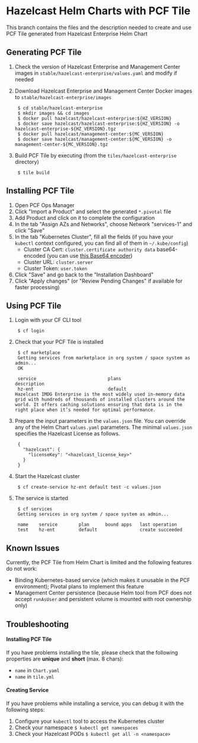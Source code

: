 # Hazelcast Helm Charts with PCF Tile

This branch contains the files and the description needed to create and use PCF Tile generated from Hazelcast Enterprise Helm Chart

## Generating PCF Tile

1. Check the version of Hazelcast Enterprise and Management Center images in `stable/hazelcast-enterprise/values.yaml` and modify if needed
2. Download Hazelcast Enterprise and Management Center Docker images to `stable/hazelcast-enterprise/images`

        $ cd stable/hazelcast-enterprise
        $ mkdir images && cd images
        $ docker pull hazelcast/hazelcast-enterprise:${HZ_VERSION}
        $ docker save hazelcast/hazelcast-enterprise:${HZ_VERSION} -o hazelcast-enterprise-${HZ_VERSION}.tgz
        $ docker pull hazelcast/management-center:${MC_VERSION}
        $ docker save hazelcast/management-center:${MC_VERSION} -o management-center-${MC_VERSION}.tgz

3. Build PCF Tile by executing (from the `tiles/hazelcast-enterprise` directory)

        $ tile build

## Installing PCF Tile

1. Open PCF Ops Manager
2. Click "Import a Product" and select the generated `*.pivotal` file
3. Add Product and click on it to complete the configuration
4. In the tab "Assign AZs and Networks", choose Network "services-1" and click "Save"
5. In the tab "Kubernetes Cluster", fill all the fields (if you have your `kubectl` context configured, you can find all of them in `~/.kube/config`)
   * Cluster CA Cert: `cluster.certificate authority data` base64-encoded (you can use [this Base64 encoder](https://www.base64decode.org/))
   * Cluster URL: `cluster.server`
   * Cluster Token: `user.token`
6. Click "Save" and go back to the "Installation Dashboard"
7. Click "Apply changes" (or "Review Pending Changes" if available for faster processing)

## Using PCF Tile

1. Login with your CF CLI tool

        $ cf login

2. Check that your PCF Tile is installed

        $ cf marketplace
		Getting services from marketplace in org system / space system as admin...
		OK

		service                           plans                     description
		hz-ent                            default                   Hazelcast IMDG Enterprise is the most widely used in-memory data grid with hundreds of thousands of installed clusters around the world. It offers caching solutions ensuring that data is in the right place when it’s needed for optimal performance.

3. Prepare the input parameters in the `values.json` file. You can override any of the Helm Chart `values.yaml` parameters. The minimal `values.json` specifies the Hazelcast License as follows.

        {
          "hazelcast": {
            "licenseKey": "<hazelcast_license_key>"
          }
        }

4. Start the Hazelcast cluster

        $ cf create-service hz-ent default test -c values.json

5. The service is started

        $ cf services
        Getting services in org system / space system as admin...

        name    service        plan      bound apps   last operation
        test    hz-ent         default                create succeeded

## Known Issues

Currently, the PCF Tile from Helm Chart is limited and the following features do not work:
 * Binding Kubernetes-based service (which makes it unusable in the PCF environment); Pivotal plans to implement this feature
 * Management Center persistence (because Helm tool from PCF does not accept `runAsUser` and persistent volume is mounted with root ownership only)

## Troubleshooting

#### Installing PCF Tile

If you have problems installing the tile, please check that the following properties are **unique** and **short** (max. 8 chars):
 * `name` in `Chart.yaml`
 * `name` in `tile.yml`

#### Creating Service

If you have problems while installing a service, you can debug it with the following steps:
1. Configure your `kubectl` tool to access the Kubernetes cluster
2. Check your namespace `$ kubectl get namespaces`
3. Check your Hazelcast PODs `$ kubectl get all -n <namespace>`

